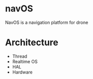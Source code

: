 # navOS
NavOS is a navigation platform for drone

# Architecture
* Thread
* Realtime OS
* HAL
* Hardware
